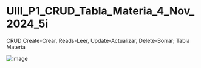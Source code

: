 # Ulll_P1_CRUD_Tabla_Materia_4_Nov_2024_5i
CRUD Create-Crear, Reads-Leer, Update-Actualizar, Delete-Borrar; Tabla Materia

![image](https://github.com/user-attachments/assets/8cff564a-9726-4b3d-add2-83d4ff95d58d)
